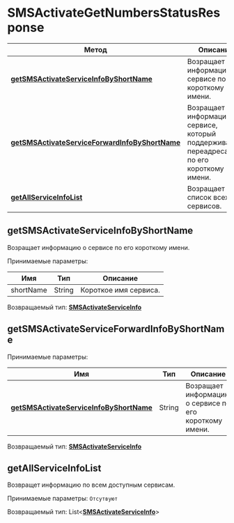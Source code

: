 # SMSActivateGetNumbersStatusResponse

Метод | Описание
------------- | -------------
[**getSMSActivateServiceInfoByShortName**](SMSActivateGetNumbersStatusResponse.md#getSMSActivateServiceInfoByShortName) | Возращает информацию о сервисе по его короткому имени.
[**getSMSActivateServiceForwardInfoByShortName**](SMSActivateGetNumbersStatusResponse.md#getSMSActivateServiceForwardInfoByShortName) | Возращает информацию о сервисе, который поддерживает переадресацию, по его короткому имени.
[**getAllServiceInfoList**](SMSActivateGetNumbersStatusResponse.md#getAllServiceInfoList) | Возращает список всех сервисов.

<a name="getSMSActivateServiceInfoByShortName"></a>
## **getSMSActivateServiceInfoByShortName**

Возращает информацию о сервисе по его короткому имени.

Принимаемые параметры:

Имя | Тип | Описание
------------- | ------------- | -------------
shortName | String | Короткое имя сервиса. 

Возвращаемый тип:
[**SMSActivateServiceInfo**](./SMSACtivateServiceInfo.md)

<a name="getSMSActivateServiceForwardInfoByShortName"></a>
## **getSMSActivateServiceForwardInfoByShortName**
    
Принимаемые параметры:

Имя | Тип | Описание
------------- | ------------- | -------------
[**getSMSActivateServiceInfoByShortName**](SMSActivateGetNumbersStatusResponse.md#getSMSActivateServiceInfoByShortName) | String | Возращает информацию о сервисе по его короткому имени.

Возвращаемый тип:
[**SMSActivateServiceInfo**](./SMSACtivateServiceInfo.md)

<a name="getAllServiceInfoList"></a>
## **getAllServiceInfoList**
Возвращет информацию по всем доступным сервисам.

Принимаемые параметры:
`Отсутвуют`

Возвращаемый тип:
List<[**SMSActivateServiceInfo**](./SMSACtivateServiceInfo.md)>

